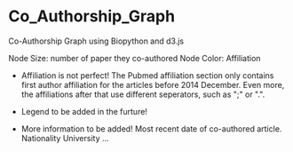 # Co_Authorship_Graph

Co-Authorship Graph using Biopython and d3.js

Node Size: number of paper they co-authored
Node Color: Affiliation


- Affiliation is not perfect!
The Pubmed affiliation section only contains first author affiliation for the articles before 2014 December. Even more, the affiliations after that use different seperators, such as ";" or ".".

- Legend to be added in the furture!

- More information to be added!
Most recent date of co-authored article.
Nationality
University
...
